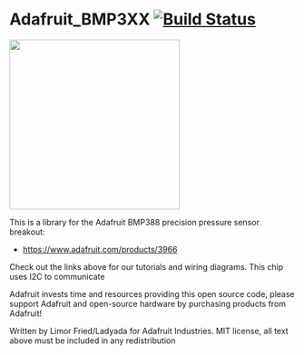 # Adafruit_BMP3XX [![Build Status](https://github.com/adafruit/Adafruit_BMP3XX/workflows/Arduino%20Library%20CI/badge.svg)](https://github.com/adafruit/Adafruit_BMP3XX/actions)

<img src="https://cdn-shop.adafruit.com/970x728/3966-00.jpg" height="300"/>

This is a library for the Adafruit BMP388 precision pressure sensor breakout:
  * https://www.adafruit.com/products/3966
 
Check out the links above for our tutorials and wiring diagrams. This chip uses I2C to communicate

Adafruit invests time and resources providing this open source code, please support Adafruit and open-source hardware by purchasing products from Adafruit!

Written by Limor Fried/Ladyada for Adafruit Industries.
MIT license, all text above must be included in any redistribution
